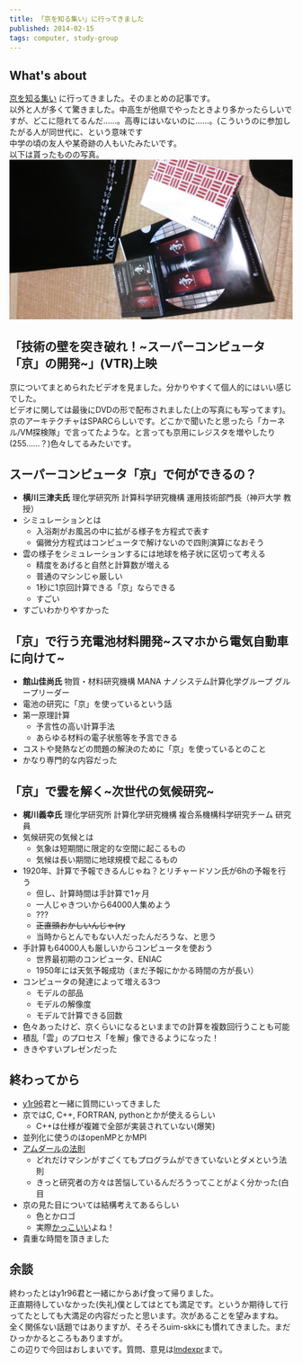 ```yaml
---
title: 「京を知る集い」に行ってきました
published: 2014-02-15
tags: computer, study-group
---
```

## What's about
[京を知る集い](http://www.aics.riken.jp/shirutsudoi/meeting17.html)
に行ってきました。そのまとめの記事です。  
以外と人が多くて驚きました。中高生が他県でやったときより多かったらしいですが、どこに隠れてるんだ……。高専にはいないのに……。(こういうのに参加したがる人が同世代に、という意味です  
中学の頃の友人や某奇跡の人もいたみたいです。  
以下は貰ったものの写真。  
![](../images/post/kei.jpg)

## 「技術の壁を突き破れ！~スーパーコンピュータ「京」の開発~」(VTR)上映
京についてまとめられたビデオを見ました。分かりやすくて個人的にはいい感じでした。  
ビデオに関しては最後にDVDの形で配布されました(上の写真にも写ってます)。  
京のアーキテクチャはSPARCらしいです。どこかで聞いたと思ったら「カーネル/VM探検隊」で言ってたような。と言っても京用にレジスタを増やしたり(255……？)色々してるみたいです。

## スーパーコンピュータ「京」で何ができるの？
* **横川三津夫氏** 理化学研究所 計算科学研究機構 運用技術部門長（神戸大学 教授）
* シミュレーションとは
    * 入浴剤がお風呂の中に拡がる様子を方程式で表す
    * 偏微分方程式はコンピュータで解けないので四則演算になおそう
* 雲の様子をシミュレーションするには地球を格子状に区切って考える
    * 精度をあげると自然と計算数が増える
    * 普通のマシンじゃ厳しい
    * 1秒に1京回計算できる「京」ならできる
    * すごい
* すごいわかりやすかった

## 「京」で行う充電池材料開発~スマホから電気自動車に向けて~
* **館山佳尚氏** 物質・材料研究機構 MANA ナノシステム計算化学グループ グループリーダー
* 電池の研究に「京」を使っているという話
* 第一原理計算
    * 予言性の高い計算手法
    * あらゆる材料の電子状態等を予言できる
* コストや発熱などの問題の解決のために「京」を使っているとのこと
* かなり専門的な内容だった

## 「京」で雲を解く~次世代の気候研究~
* **梶川義幸氏** 理化学研究所 計算化学研究機構 複合系機構科学研究チーム 研究員
* 気候研究の気候とは
    * 気象は短期間に限定的な空間に起こるもの
    * 気候は長い期間に地球規模で起こるもの
* 1920年、計算で予報できるんじゃね？とリチャードソン氏が6hの予報を行う
    * 但し、計算時間は手計算で1ヶ月
    * 一人じゃきついから64000人集めよう
    * ???
    * ~~正直頭おかしいんじゃ(ry~~
    * 当時からとんでもない人だったんだろうな、と思う
* 手計算も64000人も厳しいからコンピュータを使おう
    * 世界最初期のコンピュータ、ENIAC
    * 1950年には天気予報成功（まだ予報にかかる時間の方が長い）
* コンピュータの発達によって増える3つ
    * モデルの部品
    * モデルの解像度
    * モデルで計算できる回数
* 色々あったけど、京くらいになるといままでの計算を複数回行うことも可能
* 積乱「雲」のプロセス「を解」像できるようになった！
* ききやすいプレゼンだった

## 終わってから
* [y1r96](https://twitter.com/y1r96)君と一緒に質問にいってきました
* 京ではC, C++, FORTRAN, pythonとかが使えるらしい
    * C++は仕様が複雑で全部が実装されていない(爆笑)
* 並列化に使うのはopenMPとかMPI
* [アムダールの法則](http://ja.wikipedia.org/wiki/アムダールの法則)
    * どれだけマシンがすごくてもプログラムができていないとダメという法則
    * きっと研究者の方々は苦悩しているんだろうってことがよく分かった(白目
* 京の見た目については結構考えてあるらしい
    * 色とかロゴ
    * 実際[かっこいい](https://www.google.co.jp/search?q=京&tbm=isch)よね！
* 貴重な時間を頂きました

## 余談
終わったとはy1r96君と一緒にからあげ食って帰りました。  
正直期待していなかった(失礼)僕としてはとても満足です。というか期待して行ってたとしても大満足の内容だったと思います。次があることを望みますね。  
全く関係ない話題ではありますが、そろそろuim-skkにも慣れてきました。まだひっかかるところもありますが。  
この辺りで今回はおしまいです。質問、意見は[lmdexpr](https://twitter.com/lmdexpr)まで。
